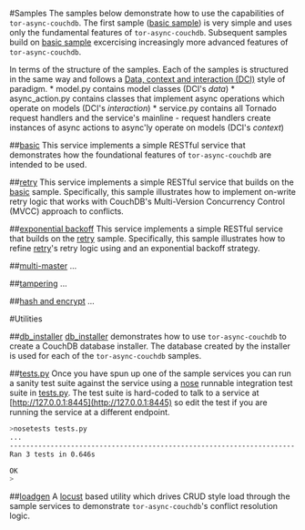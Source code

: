 #Samples
The samples below demonstrate how to use the capabilities
of ```tor-async-couchdb```.
The first sample ([basic sample](basic)) is very simple and uses only the fundamental
features of ```tor-async-couchdb```. Subsequent samples build on
[basic sample](basic) excercising increasingly more advanced features
of ```tor-async-couchdb```.

In terms of the structure of the samples.
Each of the samples is structured in the same way and follows
a [Data, context and interaction (DCI)](http://en.wikipedia.org/wiki/Data,_context_and_interaction)
style of paradigm.
	* model.py contains model classes (DCI's *data*)
	* async_action.py contains classes that implement async operations which operate on models (DCI's *interaction*)
	* service.py contains all Tornado request handlers and the service's mainline - request handlers
	  create instances of async actions to async'ly operate on models (DCI's *context*)

##[basic](basic)
This service implements a simple RESTful service that
demonstrates how the foundational features of ```tor-async-couchdb```
are intended to be used.

##[retry](retry)
This service implements a simple RESTful service that
builds on the [basic](basic) sample.
Specifically, this sample illustrates how
to implement on-write retry logic that works with CouchDB's
Multi-Version Concurrency Control (MVCC) approach to conflicts.

##[exponential backoff](exp_backoff)
This service implements a simple RESTful service that
builds on the [retry](retry) sample.
Specifically, this sample illustrates how
to refine [retry](retry)'s retry logic using
and an exponential backoff strategy.

##[multi-master](multi_master)
...

##[tampering](tampering)
...

##[hash and encrypt](hash_and_encrypt)
...

#Utilities

##[db_installer](db_installer)
[db_installer](db_installer) demonstrates how to use ```tor-async-couchdb```
to create a CouchDB database installer. The database created by
the installer is used for each of the ```tor-async-couchdb```
samples.

##[tests.py](tests.py)
Once you have spun up one of the sample services you can run
a sanity test suite against the service using a
[nose](https://nose.readthedocs.org/en/latest/) runnable
integration test suite in [tests.py](tests.py).
The test suite is hard-coded to talk to a service at
[http://127.0.0.1:8445](http://127.0.0.1:8445) so edit
the test if you are running the service at a different
endpoint.

```bash
>nosetests tests.py
...
----------------------------------------------------------------------
Ran 3 tests in 0.646s

OK
>
```

##[loadgen](loadgen)
A [locust](http://locust.io/) based utility which drives CRUD style
load through the sample services to demonstrate ```tor-async-couchdb```'s
conflict resolution logic.
